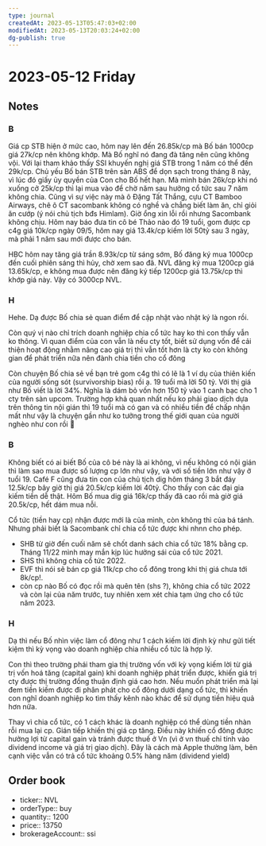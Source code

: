 ```yaml
---
type: journal
createdAt: 2023-05-13T05:47:03+02:00
modifiedAt: 2023-05-13T20:03:24+02:00
dg-publish: true
---
```

# 2023-05-12 Friday

## Notes

### B

Giá cp STB hiện ở mức cao, hôm nay lên đến 26.85k/cp mà Bố bán 1000cp giá 27k/cp nên không khớp. Mà Bố nghĩ nó đang đà tăng nên cũng không vội. Với lại tham khảo thấy SSI khuyến nghị giá STB trong 1 năm có thể đến 29k/cp.
Chủ yếu Bố bán STB trên sàn ABS để dọn sạch trong tháng 8 này, vì lúc đó giấy ủy quyền của Con cho Bố hết hạn. Mà mình bán 26k/cp khi nó xuống cở 25k/cp thì lại mua vào để chờ năm sau hưởng cổ tức sau 7 năm không chia. Cũng vì sự việc này mà ô Đặng Tất Thắng, cựu CT Bamboo Airways, chê ô CT sacombank không có nghề và chẳng biết làm ăn, chỉ giỏi ăn cướp (ý nói chủ tịch bđs Himlam). Giờ ổng xin lỗi rồi nhưng Sacombank không chịu.
Hôm nay báo đưa tin cô bé Thảo nào đó 19 tuổi, gom được cp c4g giá 10k/cp ngày 09/5, hôm nay giá 13.4k/cp kiếm lời 50tỷ sau 3 ngày, mà phải 1 năm sau mới được cho bán.

HBC hôm nay tăng giá trần 8.93k/cp từ sáng sớm, Bố đăng ký mua 1000cp đến cuối phiên sáng thì hủy, chờ xem sao đã.
NVL đăng ký mua 1200cp giá 13.65k/cp, e không mua được nên đăng ký tiếp 1200cp giá 13.75k/cp thì khớp giá này. Vậy có 3000cp NVL.

### H

Hehe. Dạ được Bố chia sẻ quan điểm để cập nhật vào nhật ký là ngon rồi.

Còn quý vị nào chỉ trích doanh nghiệp chia cổ tức hay ko thì con thấy vẫn ko thông. Vì quan điểm của con vẫn là nếu cty tốt, biết sử dụng vốn để cải thiện hoạt động nhằm nâng cao giá trị thì vẫn tốt hơn là cty ko còn không gian để phát triển nữa nên đành chia tiền cho cổ đông

Còn chuyện Bố chia sẻ về bạn trẻ gom c4g thì có lẽ là 1 ví dụ của thiên kiến của người sống sót (survivorship bias) rồi ạ. 19 tuổi mà lời 50 tỷ. Với thị giá như Bố viết là lời 34%. Nghĩa là dám bỏ vốn hơn 150 tỷ vào 1 canh bạc cho 1 cty trên sàn upcom. Trường hợp khả quan nhất nếu ko phải giao dịch dựa trên thông tin nội gián thì 19 tuổi mà có gan và có nhiều tiền để chấp nhận mất như vậy là chuyện gần như ko tưởng trong thế giới quan của người nghèo như con rồi 🤣

### B

Không biết có ai biết Bố của cô bé này là ai không, vì nếu không có nội gián thì làm sao mua được số lượng cp lớn như vậy, và với số tiền lớn như vậy ở tuổi 19.
Café F cũng đưa tin con của chủ tịch dig hôm tháng 3 bắt đáy 12.5k/cp bây giờ thị giá 20.5k/cp kiếm lời 40tỷ. Cho thấy con các đại gia kiếm tiền dễ thật.
Hôm Bố mua dig giá 16k/cp thấy đã cao rồi mà giờ giá 20.5k/cp, hết dám mua nỗi.

Cổ tức (tiền hay cp) nhận được mới là của mình, còn không thì của bá tánh. Nhưng phải biết là Sacombank chỉ chia cổ tức được khi nhnn cho phép.
- SHB từ giờ đến cuối năm sẽ chốt danh sách chia cổ tức 18% bằng cp. Tháng 11/22 mình may mắn kịp lúc hưởng sái của cổ tức 2021.
- SHS thì không chia cổ tức 2022.
- EVF thì nói sẽ bán cp giá 11k/cp cho cổ đông trong khi thị giá chưa tới 8k/cp!.
- còn cp nào Bố có đọc rồi mà quên tên (shs ?), không chia cổ tức 2022 và còn lại của năm trước, tuy nhiên xem xét chia tạm ứng cho cổ tức năm 2023.

### H

Dạ thì nếu Bố nhìn việc làm cổ đông như 1 cách kiếm lời định kỳ như gửi tiết kiệm thì kỳ vọng vào doanh nghiệp chia nhiều cổ tức là hợp lý.

Con thì theo trường phái tham gia thị trường vốn với kỳ vọng kiếm lời từ giá trị vốn hoá tăng (capital gain) khi doanh nghiệp phát triển được, khiến giá trị cty được thị trường đồng thuận định giá cao hơn. Nếu muốn phát triển mà lại đem tiền kiếm được đi phân phát cho cổ đông dưới dạng cổ tức, thì khiến con nghĩ doanh nghiệp ko tìm thấy kênh nào khác để sử dụng tiền hiệu quả hơn nữa. 

Thay vì chia cổ tức, có 1 cách khác là doanh nghiệp có thể dùng tiền nhàn rỗi mua lại cp. Gián tiếp khiến thị giá cp tăng. Điều này khiến cổ đông được hưởng lợi từ capital gain và tránh được thuế ở Vn (vì ở vn thuế chỉ tính vào dividend income và giá trị giao dịch). Đây là cách mà Apple thường làm, bên cạnh việc vẫn có trả cổ tức khoảng 0.5% hàng năm (dividend yield)



## Order book

- ticker:: NVL
- orderType:: buy
- quantity:: 1200
- price:: 13750
- brokerageAccount:: ssi
